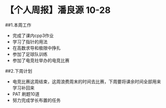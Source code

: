 # 【个人周报】潘良源 10-28

##1.本周工作
- 完成了课内cpp3作业
- 学习了指针的用法
- 在高数求导和极限中挣扎
- 参加了足球队训练
- 参加了电竞社举办的电竞比赛

##2.下周计划
- 电竞比赛这周结束，这周浪费周末的时间去比赛，下周要将课余时间全部用来学习补回来
- PAT 刷题10道
- 努力完成学长布置的任务
